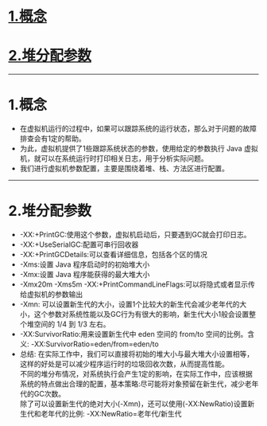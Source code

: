 # [1.概念](#1)
# [2.堆分配参数](#2)

------------------- 
# <a id="1">1.概念</a>
- 在虚拟机运行的过程中，如果可以跟踪系统的运行状态，那么对于问题的故障排查会有1定的帮助。  
- 为此，虚拟机提供了1些跟踪系统状态的参数，使用给定的参数执行 Java 虚拟机，就可以在系统运行时打印相关日志，用于分析实际问题。  
- 我们进行虚拟机参数配置，主要是围绕着堆、栈、方法区进行配置。


------------- 
# <a id="2">2.堆分配参数</a>
- -XX:+PrintGC:使用这个参数，虚拟机启动后，只要遇到GC就会打印日志。
- -XX:+UseSerialGC:配置可串行回收器
- -XX:+PrintGCDetails:可以查看详细信息，包括各个区的情况
- -Xms:设置 Java 程序启动时的初始堆大小
- -Xmx:设置 Java 程序能获得的最大堆大小
- -Xmx20m -Xms5m -XX:+PrintCommandLineFlags:可以将隐式或者显示传给虚拟机的参数输出
- -Xmn: 可以设置新生代的大小，设置1个比较大的新生代会减少老年代的大小，这个参数对系统性能以及GC行为有很大的影响，新生代大小1般会设置整个堆空间的 1/4 到 1/3 左右。
- -XX:SurvivorRatio:用来设置新生代中 eden 空间的 from/to 空间的比例。含义:
-XX:SurvivorRatio=eden/from=eden/to
- 总结:
在实际工作中，我们可以直接将初始的堆大小与最大堆大小设置相等，这样的好处是可以减少程序运行时的垃圾回收次数，从而提高性能。  
不同的堆分布情况，对系统执行会产生1定的影响，在实际工作中，应该根据系统的特点做出合理的配置，基本策略:尽可能将对象预留在新生代，减少老年代的GC次数。  
除了可以设置新生代的绝对大小(-Xmn)，还可以使用(-XX:NewRatio)设置新生代和老年代的比例:
-XX:NewRatio=老年代/新生代